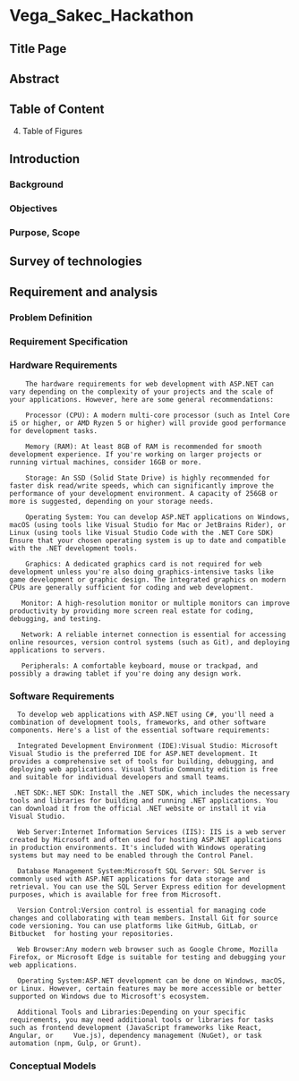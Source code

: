 # Vega_Sakec_Hackathon
## Title Page

## Abstract

## Table of Content
4. Table of Figures
   
## Introduction
### Background
### Objectives
### Purpose, Scope

## Survey of technologies

## Requirement and analysis
### Problem Definition
### Requirement Specification
### Hardware Requirements
        The hardware requirements for web development with ASP.NET can vary depending on the complexity of your projects and the scale of your applications. However, here are some general recommendations:
         
        Processor (CPU): A modern multi-core processor (such as Intel Core i5 or higher, or AMD Ryzen 5 or higher) will provide good performance for development tasks.

        Memory (RAM): At least 8GB of RAM is recommended for smooth development experience. If you're working on larger projects or running virtual machines, consider 16GB or more.

        Storage: An SSD (Solid State Drive) is highly recommended for faster disk read/write speeds, which can significantly improve the performance of your development environment. A capacity of 256GB or more is suggested, depending on your storage needs.

        Operating System: You can develop ASP.NET applications on Windows, macOS (using tools like Visual Studio for Mac or JetBrains Rider), or Linux (using tools like Visual Studio Code with the .NET Core SDK) Ensure that your chosen operating system is up to date and compatible with the .NET development tools.

        Graphics: A dedicated graphics card is not required for web development unless you're also doing graphics-intensive tasks like game development or graphic design. The integrated graphics on modern CPUs are generally sufficient for coding and web development.

       Monitor: A high-resolution monitor or multiple monitors can improve productivity by providing more screen real estate for coding, debugging, and testing.

       Network: A reliable internet connection is essential for accessing online resources, version control systems (such as Git), and deploying applications to servers.

       Peripherals: A comfortable keyboard, mouse or trackpad, and possibly a drawing tablet if you're doing any design work.


### Software Requirements
      To develop web applications with ASP.NET using C#, you'll need a combination of development tools, frameworks, and other software components. Here's a list of the essential software requirements:

      Integrated Development Environment (IDE):Visual Studio: Microsoft Visual Studio is the preferred IDE for ASP.NET development. It provides a comprehensive set of tools for building, debugging, and deploying web applications. Visual Studio Community edition is free and suitable for individual developers and small teams.
     
     .NET SDK:.NET SDK: Install the .NET SDK, which includes the necessary tools and libraries for building and running .NET applications. You can download it from the official .NET website or install it via   Visual Studio.

      Web Server:Internet Information Services (IIS): IIS is a web server created by Microsoft and often used for hosting ASP.NET applications in production environments. It's included with Windows operating  systems but may need to be enabled through the Control Panel.
      
      Database Management System:Microsoft SQL Server: SQL Server is commonly used with ASP.NET applications for data storage and retrieval. You can use the SQL Server Express edition for development purposes, which is available for free from Microsoft.

      Version Control:Version control is essential for managing code changes and collaborating with team members. Install Git for source code versioning. You can use platforms like GitHub, GitLab, or Bitbucket  for hosting your repositories.

      Web Browser:Any modern web browser such as Google Chrome, Mozilla Firefox, or Microsoft Edge is suitable for testing and debugging your web applications.

      Operating System:ASP.NET development can be done on Windows, macOS, or Linux. However, certain features may be more accessible or better supported on Windows due to Microsoft's ecosystem.
      
      Additional Tools and Libraries:Depending on your specific requirements, you may need additional tools or libraries for tasks such as frontend development (JavaScript frameworks like React, Angular, or     Vue.js), dependency management (NuGet), or task automation (npm, Gulp, or Grunt).

    

### Conceptual Models
